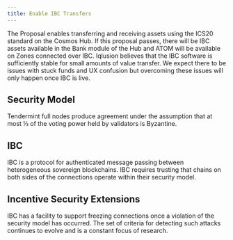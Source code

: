 ```yaml
---
title: Enable IBC Transfers
---
```


<!-- markdown-link-check-disable -->

The Proposal enables transferring and receiving assets using the ICS20 standard on the Cosmos Hub. If this proposal passes, there will be IBC assets available in the Bank module of the Hub and ATOM will be available on Zones connected over IBC.
Iqlusion believes that the IBC software is sufficiently stable for small amounts of value transfer. We expect there to be issues with stuck funds and UX confusion but overcoming these issues will only happen once IBC is live.

## Security Model

Tendermint full nodes produce agreement under the assumption that at most ⅓ of the voting power held by validators is Byzantine.

## IBC

IBC is a protocol for authenticated message passing between heterogeneous sovereign blockchains. IBC requires trusting that chains on both sides of the connections operate within their security model.

## Incentive Security Extensions

IBC has a facility to support freezing connections once a violation of the security model has occurred. The set of criteria for detecting such attacks continues to evolve and is a constant focus of research.

<!-- markdown-link-check-enable -->